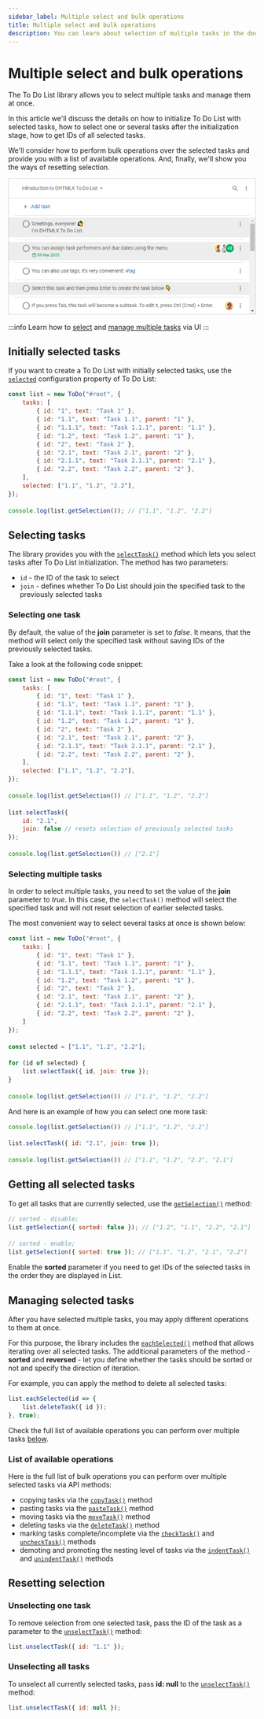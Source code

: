 ```yaml
---
sidebar_label: Multiple select and bulk operations
title: Multiple select and bulk operations
description: You can learn about selection of multiple tasks in the documentation of the DHTMLX JavaScript To Do List library. Browse developer guides and API reference, try out code examples and live demos, and download a free 30-day evaluation version of DHTMLX To Do List.
---
```


# Multiple select and bulk operations

The To Do List library allows you to select multiple tasks and manage them at once.

In this article we'll discuss the details on how to initialize To Do List with selected tasks, how to select one or several tasks after the initialization stage, how to get IDs of all selected tasks. 

We'll consider how to perform bulk operations over the selected tasks and provide you with a list of available operations. And, finally, we'll show you the ways of resetting selection.

![Multiselection](../assets/multiselection.png)

:::info
Learn how to [select](../../#selecting-tasks) and [manage multiple tasks](../../#managing-multiple-tasks) via UI
:::

## Initially selected tasks

If you want to create a To Do List with initially selected tasks, use the [`selected`](api/configs/selected_config.md) configuration property of To Do List:

~~~js {12}
const list = new ToDo("#root", {
    tasks: [
        { id: "1", text: "Task 1" },
        { id: "1.1", text: "Task 1.1", parent: "1" },
        { id: "1.1.1", text: "Task 1.1.1", parent: "1.1" },
        { id: "1.2", text: "Task 1.2", parent: "1" },
        { id: "2", text: "Task 2" },
        { id: "2.1", text: "Task 2.1", parent: "2" },
        { id: "2.1.1", text: "Task 2.1.1", parent: "2.1" },
        { id: "2.2", text: "Task 2.2", parent: "2" },
    ],
    selected: ["1.1", "1.2", "2.2"],
});

console.log(list.getSelection()); // ["1.1", "1.2", "2.2"]
~~~

## Selecting tasks

The library provides you with the [`selectTask()`](api/methods/selecttask_method.md) method which lets you select tasks after To Do List initialization. The method has two parameters:

- `id` - the ID of the task to select
- `join` - defines whether To Do List should join the specified task to the previously selected tasks

### Selecting one task

By default, the value of the **join** parameter is set to *false*. It means, that the method will select only the specified task without saving IDs of the previously selected tasks.

Take a look at the following code snippet:

~~~js {19}
const list = new ToDo("#root", {
    tasks: [
        { id: "1", text: "Task 1" },
        { id: "1.1", text: "Task 1.1", parent: "1" },
        { id: "1.1.1", text: "Task 1.1.1", parent: "1.1" },
        { id: "1.2", text: "Task 1.2", parent: "1" },
        { id: "2", text: "Task 2" },
        { id: "2.1", text: "Task 2.1", parent: "2" },
        { id: "2.1.1", text: "Task 2.1.1", parent: "2.1" },
        { id: "2.2", text: "Task 2.2", parent: "2" },
    ],
    selected: ["1.1", "1.2", "2.2"],
});

console.log(list.getSelection()) // ["1.1", "1.2", "2.2"]

list.selectTask({ 
    id: "2.1", 
    join: false // resets selection of previously selected tasks
});

console.log(list.getSelection()) // ["2.1"]
~~~

### Selecting multiple tasks

In order to select multiple tasks, you need to set the value of the **join** parameter to *true*. In this case, the `selectTask()` method will select the specified task and will not reset selection of earlier selected tasks.

The most convenient way to select several tasks at once is shown below:

~~~js {14-18}
const list = new ToDo("#root", {
    tasks: [
        { id: "1", text: "Task 1" },
        { id: "1.1", text: "Task 1.1", parent: "1" },
        { id: "1.1.1", text: "Task 1.1.1", parent: "1.1" },
        { id: "1.2", text: "Task 1.2", parent: "1" },
        { id: "2", text: "Task 2" },
        { id: "2.1", text: "Task 2.1", parent: "2" },
        { id: "2.1.1", text: "Task 2.1.1", parent: "2.1" },
        { id: "2.2", text: "Task 2.2", parent: "2" },
    ]
});

const selected = ["1.1", "1.2", "2.2"];

for (id of selected) {
    list.selectTask({ id, join: true });
}

console.log(list.getSelection()) // ["1.1", "1.2", "2.2"]
~~~

And here is an example of how you can select one more task:

~~~js {3}
console.log(list.getSelection()) // ["1.1", "1.2", "2.2"]

list.selectTask({ id: "2.1", join: true });

console.log(list.getSelection()) // ["1.1", "1.2", "2.2", "2.1"]
~~~

## Getting all selected tasks

To get all tasks that are currently selected, use the [`getSelection()`](api/methods/getselection_method.md) method:

~~~js
// sorted - disable;
list.getSelection({ sorted: false }); // ["1.2", "1.1", "2.2", "2.1"]

// sorted - enable;
list.getSelection({ sorted: true }); // ["1.1", "1.2", "2.1", "2.2"]
~~~

Enable the **sorted** parameter if you need to get IDs of the selected tasks in the order they are displayed in List.

## Managing selected tasks

After you have selected multiple tasks, you may apply different operations to them at once. 

For this purpose, the library includes the [`eachSelected()`](api/methods/eachselected_method.md) method that allows iterating over all selected tasks. The additional parameters of the method - **sorted** and **reversed** - let you define whether the tasks should be sorted or not and specify the direction of iteration.

For example, you can apply the method to delete all selected tasks:

~~~js
list.eachSelected(id => {
    list.deleteTask({ id });
}, true);
~~~

Check the full list of available operations you can perform over multiple tasks [below](#list-of-available-operations).

### List of available operations

Here is the full list of bulk operations you can perform over multiple selected tasks via API methods:

- copying tasks via the [`copyTask()`](../../api/methods/copytask_method/) method
- pasting tasks via the [`pasteTask()`](../../api/methods/pastetask_method/) method
- moving tasks via the [`moveTask()`](../../api/methods/movetask_method/) method
- deleting tasks via the [`deleteTask()`](../../api/methods/deletetask_method/) method
- marking tasks complete/incomplete via the [`checkTask()`](../../api/methods/checktask_method/) and [`uncheckTask()`](../../api/methods/unchecktask_method/) methods
- demoting and promoting the nesting level of tasks via the [`indentTask()`](../../api/methods/indenttask_method/) and [`unindentTask()`](../../api/methods/unindenttask_method/) methods

## Resetting selection

### Unselecting one task

To remove selection from one selected task, pass the ID of the task as a parameter to the [`unselectTask()`](../../api/methods/unselecttask_method/) method:

~~~js
list.unselectTask({ id: "1.1" });
~~~

### Unselecting all tasks

To unselect all currently selected tasks, pass **id: null** to the [`unselectTask()`](../../api/methods/unselecttask_method/) method:

~~~js
list.unselectTask({ id: null });
~~~






